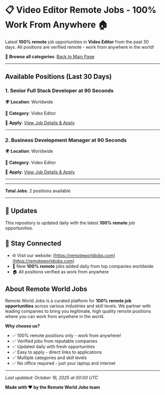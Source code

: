 # 📋 Video Editor Remote Jobs - 100% Work From Anywhere 🏠

Latest **100% remote** job opportunities in **Video Editor** from the past 30 days. All positions are verified remote - work from anywhere in the world!

🔗 **Browse all categories**: [Back to Main Page](README.md)

---

## Available Positions (Last 30 Days)

### 1. Senior Full Stack Developer at 90 Seconds

🌍 **Location**: Worldwide

📍 **Category**: Video Editor

🔗 **Apply**: [View Job Details & Apply](https://remoteworldjobs.com/senior-full-stack-developer-90-seconds)

---

### 2. Business Development Manager at 90 Seconds

🌍 **Location**: Worldwide

📍 **Category**: Video Editor

🔗 **Apply**: [View Job Details & Apply](https://remoteworldjobs.com/business-development-manager-90-seconds)

---


---

**Total Jobs**: 2 positions available

---

## 🔄 Updates

This repository is updated daily with the latest **100% remote** job opportunities.

## 📧 Stay Connected

- 🌐 Visit our website: [https://remoteworldjobs.com](https://remoteworldjobs.com)
- 💼 New **100% remote** jobs added daily from top companies worldwide
- 🏠 All positions verified as work from anywhere

## About Remote World Jobs

Remote World Jobs is a curated platform for **100% remote job opportunities** across various industries and skill levels. We partner with leading companies to bring you legitimate, high quality remote positions where you can work from anywhere in the world.

**Why choose us?**
- ✅ 100% remote positions only - work from anywhere!
- ✅ Verified jobs from reputable companies
- ✅ Updated daily with fresh opportunities
- ✅ Easy to apply - direct links to applications
- ✅ Multiple categories and skill levels
- ✅ No office required - just your laptop and internet

---

_Last updated: October 16, 2025 at 00:00 UTC_

**Made with ❤️ by the Remote World Jobs team**
